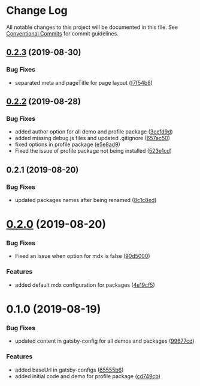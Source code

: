 # Change Log

All notable changes to this project will be documented in this file.
See [Conventional Commits](https://conventionalcommits.org) for commit guidelines.

## [0.2.3](https://github.com/sonapraneeth-a/sonapraneeth-gatsby-themes/compare/@sonapraneeth/gatsby-theme-profile@0.2.2...@sonapraneeth/gatsby-theme-profile@0.2.3) (2019-08-30)

### Bug Fixes

- separated meta and pageTitle for page layout ([f7f54b8](https://github.com/sonapraneeth-a/sonapraneeth-gatsby-themes/commit/f7f54b8))

## [0.2.2](https://github.com/sonapraneeth-a/sonapraneeth-gatsby-themes/compare/@sonapraneeth/gatsby-theme-profile@0.2.1...@sonapraneeth/gatsby-theme-profile@0.2.2) (2019-08-28)

### Bug Fixes

- added author option for all demo and profile package ([3cefd9d](https://github.com/sonapraneeth-a/sonapraneeth-gatsby-themes/commit/3cefd9d))
- added missing debug.js files and updated .gitignore ([657ac50](https://github.com/sonapraneeth-a/sonapraneeth-gatsby-themes/commit/657ac50))
- fixed options in profile package ([e5e8ad9](https://github.com/sonapraneeth-a/sonapraneeth-gatsby-themes/commit/e5e8ad9))
- Fixed the issue of profile package not being installed ([523e1cd](https://github.com/sonapraneeth-a/sonapraneeth-gatsby-themes/commit/523e1cd))

## 0.2.1 (2019-08-20)

### Bug Fixes

- updated packages names after being renamed ([8c1c8ed](https://github.com/sonapraneeth-a/sonapraneeth-gatsby-themes/commit/8c1c8ed))

# [0.2.0](https://github.com/sonapraneeth-a/sonapraneeth-gatsby-themes/compare/@sonapraneeth/gatsby-theme-profile@0.1.0...@sonapraneeth/gatsby-theme-profile@0.2.0) (2019-08-20)

### Bug Fixes

- Fixed an issue when option for mdx is false ([90d5000](https://github.com/sonapraneeth-a/sonapraneeth-gatsby-themes/commit/90d5000))

### Features

- added default mdx configuration for packages ([4e19cf5](https://github.com/sonapraneeth-a/sonapraneeth-gatsby-themes/commit/4e19cf5))

# 0.1.0 (2019-08-19)

### Bug Fixes

- updated content in gatsby-config for all demos and packages ([99677cd](https://github.com/sonapraneeth-a/sonapraneeth-gatsby-themes/commit/99677cd))

### Features

- added baseUrl in gatsby-configs ([65555b6](https://github.com/sonapraneeth-a/sonapraneeth-gatsby-themes/commit/65555b6))
- added initial code and demo for profile package ([cd749cb](https://github.com/sonapraneeth-a/sonapraneeth-gatsby-themes/commit/cd749cb))
